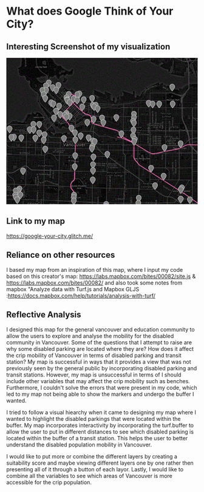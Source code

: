 # What does Google Think of Your City?
## Interesting Screenshot of my visualization
![](images/interesting-snapshot-transport-disabled.GIF)
## Link to my map
https://google-your-city.glitch.me/
## Reliance on other resources
I based my map from an inspiration of this map, where I input my code based on this creator's map: https://labs.mapbox.com/bites/00082/site.js & https://labs.mapbox.com/bites/00082/ and also took some notes from mapbox "Analyze data with Turf.js and Mapbox GLJS :https://docs.mapbox.com/help/tutorials/analysis-with-turf/
## Reflective Analysis

I designed this map for the general vancouver and education community to allow the users to explore and analyse the mobility for the disabled community in Vancouver. Some of the questions that I attempt to raise are why some disabled parking are located where they are? How does it affect the crip mobility of Vancouver in terms of disabled parking and transit station?
My map is successful in ways that it provides a view that was not previously seen by the general public by incorporating disabled parking and transit stations. However, my map is unsuccessful in terms of I should include other variables that may affect the crip mobility such as benches. Furthermore, I couldn't solve the errors that were present in my code, which led to my map not being able to show the markers and undergo the buffer I wanted.

I tried to follow a visual hiearchy when it came to designing my map where I wanted to highlight the disabled parkings that were located within the buffer.
My map incorporates interactivity by incorporating the turf.buffer to allow the user to put in different distances to see which disabled parking is located within the buffer of a transit station. This helps the user to better understand the disabled population mobility in Vancouver.

I would like to put more or combine the different layers by creating a suitability score and maybe viewing different layers one by one rather then presenting all of it through a button of each layor. Lastly, I would like to combine all the variables to see which areas of Vancouver is more accessible for the crip population.
